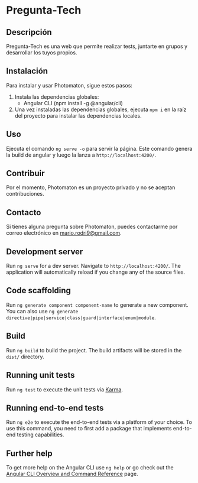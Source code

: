 # Pregunta-Tech

## Descripción

Pregunta-Tech es una web que permite realizar tests, juntarte en grupos y desarrollar los tuyos propios.

## Instalación

Para instalar y usar Photomaton, sigue estos pasos:

1. Instala las dependencias globales:
   - Angular CLI (npm install -g @angular/cli)
2. Una vez instaladas las dependencias globales, ejecuta `npm i` en la raíz del proyecto para instalar las dependencias locales.

## Uso

Ejecuta el comando `ng serve -o` para servir la página. Este comando genera la build de angular y luego la lanza a `http://localhost:4200/`.

## Contribuir

Por el momento, Photomaton es un proyecto privado y no se aceptan contribuciones.

## Contacto

Si tienes alguna pregunta sobre Photomaton, puedes contactarme por correo electrónico en mario.rodri9@gmail.com.

## Development server

Run `ng serve` for a dev server. Navigate to `http://localhost:4200/`. The application will automatically reload if you change any of the source files.

## Code scaffolding

Run `ng generate component component-name` to generate a new component. You can also use `ng generate directive|pipe|service|class|guard|interface|enum|module`.

## Build

Run `ng build` to build the project. The build artifacts will be stored in the `dist/` directory.

## Running unit tests

Run `ng test` to execute the unit tests via [Karma](https://karma-runner.github.io).

## Running end-to-end tests

Run `ng e2e` to execute the end-to-end tests via a platform of your choice. To use this command, you need to first add a package that implements end-to-end testing capabilities.

## Further help

To get more help on the Angular CLI use `ng help` or go check out the [Angular CLI Overview and Command Reference](https://angular.io/cli) page.
